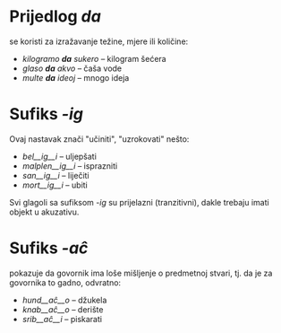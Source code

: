 # Prijedlog *da*

se koristi za izražavanje težine, mjere ili količine:

- *kilogramo __da__ sukero* – kilogram šećera
- *glaso __da__ akvo* – čaša vode
- *multe __da__ ideoj* – mnogo ideja

# Sufiks *-ig*

Ovaj nastavak znači "učiniti", "uzrokovati" nešto:

- *bel__ig__i* – uljepšati
- *malplen__ig__i* – isprazniti
- *san__ig__i* – liječiti
- *mort__ig__i* – ubiti 

Svi glagoli sa sufiksom *-ig* su prijelazni (tranzitivni), dakle trebaju imati objekt u akuzativu.

# Sufiks *-aĉ*

pokazuje da govornik ima loše mišljenje o predmetnoj stvari, 
tj. da je za govornika to gadno, odvratno:

- *hund__aĉ__o* – džukela
- *knab__aĉ__o* – derište
- *srib__aĉ__i* – piskarati
 
